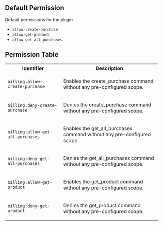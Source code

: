 ## Default Permission

Default permissions for the plugin

- `allow-create-purchase`
- `allow-get-product`
- `allow-get-all-purchases`

## Permission Table

<table>
<tr>
<th>Identifier</th>
<th>Description</th>
</tr>


<tr>
<td>

`billing:allow-create-purchase`

</td>
<td>

Enables the create_purchase command without any pre-configured scope.

</td>
</tr>

<tr>
<td>

`billing:deny-create-purchase`

</td>
<td>

Denies the create_purchase command without any pre-configured scope.

</td>
</tr>

<tr>
<td>

`billing:allow-get-all-purchases`

</td>
<td>

Enables the get_all_purchases command without any pre-configured scope.

</td>
</tr>

<tr>
<td>

`billing:deny-get-all-purchases`

</td>
<td>

Denies the get_all_purchases command without any pre-configured scope.

</td>
</tr>

<tr>
<td>

`billing:allow-get-product`

</td>
<td>

Enables the get_product command without any pre-configured scope.

</td>
</tr>

<tr>
<td>

`billing:deny-get-product`

</td>
<td>

Denies the get_product command without any pre-configured scope.

</td>
</tr>
</table>
